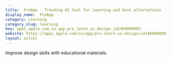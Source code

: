 ```yaml
---
title:  ProApp - Trending AI tool for Learning and best alternatives
display_name:  ProApp
category: Learning
category_slug: learning
key: apps_apple_com_in_app_pro_learn_ux_design_id1469080893
website: https://apps.apple.com/in/app/pro-learn-ux-design/id1469080893
layout: aitool
---
```


Improve design skills with educational materials.
